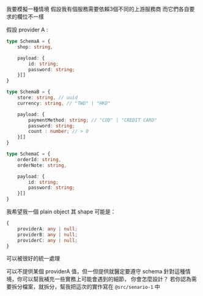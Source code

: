 我要模擬一種情境
假設我有個服務需要依賴3個不同的上游服務商
而它們各自要求的欄位不一樣

假設 provider A : 
```ts
type SchemaA = {
	shop: string,

	payload: {
		id: string;
		password: string;
	}[]
}
```
```ts
type SchemaB = {
	store: string, // uuid
	currency: string, // "TWD" | "HKD"

	payload: {
		paymentMethod: string; // "COD" | "CREDIT CARD"
		password: string; 
		count : number; // > 0
	}[]
}
```
```ts
type SchemaC = {
	orderId: string,
    orderNote: string,

	payload: {
		id: string;
		password: string;
	}[]
}
```
我希望我一個 plain object 
其 shape 可能是：
```ts
{
	providerA: any | null;
	providerB: any | null;
	providerC: any | null;
}
```
可以被很好的統一處理

可以不提供某個 providerA 值，但一但提供就醫定要遵守 schema
針對這種情境，你可以幫我補充一些實務上可能會遇到的細節，
你會怎麼設計？
若你認為需要拆分檔案，就拆分，幫我把這次的實作寫在 `@src/senario-1` 中